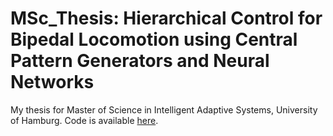 # MSc_Thesis: Hierarchical Control for Bipedal Locomotion using Central Pattern Generators and Neural Networks

My thesis for Master of Science in Intelligent Adaptive Systems, University of Hamburg.
Code is available [here](https://github.com/sayantanauddy/hierarchical_bipedal_controller).
